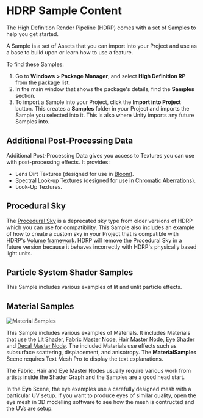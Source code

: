 # HDRP Sample Content

The High Definition Render Pipeline (HDRP) comes with a set of Samples to help you get started.

A Sample is a set of Assets that you can import into your Project and use as a base to build upon or learn how to use a feature.

To find these Samples:

1. Go to **Windows > Package Manager**, and select **High Definition RP** from the package list.
2. In the main window that shows the package's details, find the **Samples** section.
3. To import a Sample into your Project, click the **Import into Project** button. This creates a **Samples** folder in your Project and imports the Sample you selected into it. This is also where Unity imports any future Samples into.

## Additional Post-Processing Data

Additional Post-Processing Data gives you access to Textures you can use with post-processing effects. It provides:

- Lens Dirt Textures (designed for use in [Bloom](Post-Processing-Bloom.md)).
- Spectral Look-up Textures (designed for use in [Chromatic Aberrations](Post-Processing-Chromatic-Aberration.md)).
- Look-Up Textures.

## Procedural Sky

The [Procedural Sky](Override-Procedural-Sky.md) is a deprecated sky type from older versions of HDRP which you can use for compatibility. This Sample also includes an example of how to create a custom sky in your Project that is compatible with HDRP's [Volume framework](Volumes.md). HDRP will remove the Procedural Sky in a future version because it behaves incorrectly with HDRP's physically based light units.

## Particle System Shader Samples

This Sample includes various examples of lit and unlit particle effects.

## Material Samples

![Material Samples](Images/MaterialSamples.png)

This Sample includes various examples of Materials. It includes Materials that use the [Lit Shader](Lit-Shader.md), [Fabric Master Node](Master-Node-Fabric.md), [Hair Master Node](Master-Node-Hair.md), [Eye Shader](eye-shader.md) and [Decal Master Node](Master-Node-Decal.md). The included Materials use effects such as subsurface scattering, displacement, and anisotropy. The **MaterialSamples** Scene requires Text Mesh Pro to display the text explanations.

The Fabric, Hair and Eye Master Nodes usually require various work from artists inside the Shader Graph and the Samples are a good head start.

In the **Eye** Scene, the eye examples use a carefully designed mesh with a particular UV setup. If you want to produce eyes of similar quality, open the eye mesh in 3D modelling software to see how the mesh is contructed and the UVs are setup.
